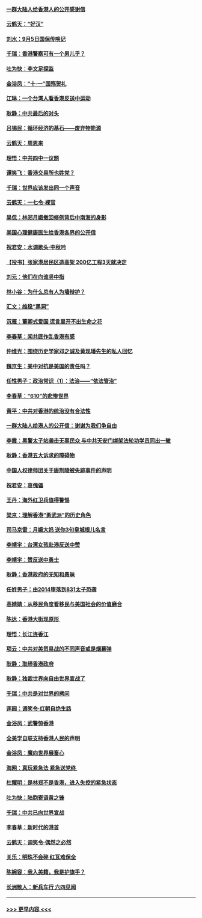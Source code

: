 #### [一群大陆人给香港人的公开感谢信](../pages/nsc993/n11514797.md?t=09122044) 
#### [云鹤天：“好汉”](../pages/nsc993/n11513536.md?t=09122044) 
#### [刘水：9月5日国保传唤记](../pages/nsc993/n11513460.md?t=09122044) 
#### [千瑞：香港警察可有一个男儿乎？](../pages/nsc993/n11513109.md?t=09122044) 
#### [吐为快：李文足探监](../pages/nsc993/n11509622.md?t=09122044) 
#### [金浴凤：“十‧一”国殇贺礼](../pages/nsc993/n11509593.md?t=09122044) 
#### [江琳：一个台湾人看香港反送中运动](../pages/nsc993/n11509211.md?t=09122044) 
#### [耿静：中共最后的对头](../pages/nsc993/n11508308.md?t=09122044) 
#### [吕锡民：循环经济的基石——废弃物能源](../pages/nsc993/n11508212.md?t=09122044) 
#### [云鹤天：周恩来](../pages/nsc993/n11508055.md?t=09122044) 
#### [理悟：中共四中一议题](../pages/nsc993/n11507782.md?t=09122044) 
#### [谭笑飞：香港交易所也姓党？](../pages/nsc993/n11507753.md?t=09122044) 
#### [千瑞：世界应该发出同一个声音](../pages/nsc993/n11507290.md?t=09122044) 
#### [云鹤天：一七令‧裸官](../pages/nsc993/n11507177.md?t=09122044) 
#### [吴侃：林郑月娥撤回修例背后中南海的身影](../pages/nsc993/n11506876.md?t=09122044) 
#### [美国心理健康医生给香港各界的公开信](../pages/nsc993/n11506809.md?t=09122044) 
#### [祝君安：水调歌头‧中秋吟](../pages/nsc993/n11506758.md?t=09122044) 
#### [【投书】张家港居民区造高架 200亿工程3天就决定](../pages/nsc993/n11506682.md?t=09122044) 
#### [刘元：他们在向谁竖中指](../pages/nsc993/n11505384.md?t=09122044) 
#### [林小谷：为什么总有人为墙辩护？](../pages/nsc993/n11505226.md?t=09122044) 
#### [汇文：维稳“黑洞”](../pages/nsc993/n11504347.md?t=09122044) 
#### [沉雁：董卿式爱国 谎言里开不出生命之花](../pages/nsc993/n11503215.md?t=09122044) 
#### [李春草：闻共匪作乱香港有感](../pages/nsc993/n11503072.md?t=09122044) 
#### [仲维光：围绕历史学家邓之诚及黄现璠先生的私人回忆](../pages/nsc993/n11501330.md?t=09122044) 
#### [魏京生：美中对抗是美国的责任吗？](../pages/nsc993/n11500723.md?t=09122044) 
#### [任性男子：政治常识（1）：法治——“依法管治”](../pages/nsc993/n11500791.md?t=09122044) 
#### [李春草：“610”的悲惨世界](../pages/nsc993/n11501141.md?t=09122044) 
#### [黄平：中共对香港的统治没有合法性](../pages/nsc993/n11499473.md?t=09122044) 
#### [一群大陆人给港人的公开信：谢谢为我们争自由](../pages/nsc993/n11500402.md?t=09122044) 
#### [李霞：黑警太子站袭击无辜民众 与中共天安门绑架法轮功学员同出一辙](../pages/nsc993/n11499805.md?t=09122044) 
#### [耿静：香港五大诉求的障碍物](../pages/nsc993/n11497578.md?t=09122044) 
#### [中国人权律师团关于唐荆陵被失踪事件的声明](../pages/nsc993/n11500014.md?t=09122044) 
#### [祝君安：哀傀儡](../pages/nsc993/n11499776.md?t=09122044) 
#### [王丹：海外红卫兵值得警惕](../pages/nsc993/n11498138.md?t=09122044) 
#### [梁京：理解香港“勇武派”的历史角色](../pages/nsc993/n11498006.md?t=09122044) 
#### [司马京雷：月娥大妈  送你3句皇城根儿名言](../pages/nsc993/n11497885.md?t=09122044) 
#### [李靖宇：台湾女孩赴港反送中赞](../pages/nsc993/n11497721.md?t=09122044) 
#### [李靖宇：赞反送中勇士](../pages/nsc993/n11497452.md?t=09122044) 
#### [耿静：香港政府的无知和愚昧](../pages/nsc993/n11494238.md?t=09122044) 
#### [任姓男子：由2014堕落到831太子恐袭](../pages/nsc993/n11496683.md?t=09122044) 
#### [高婧婧：从移民角度看移民与美国社会的价值磨合](../pages/nsc993/n11495757.md?t=09122044) 
#### [陈达：香港大街现原形 ](../pages/nsc993/n11495441.md?t=09122044) 
#### [理悟：长江连香江](../pages/nsc993/n11495377.md?t=09122044) 
#### [项云：中共对美贸易战的不同声音或是烟幕弹](../pages/nsc993/n11494929.md?t=09122044) 
#### [耿静：取缔香港政府](../pages/nsc993/n11494218.md?t=09122044) 
#### [耿静：独裁世界向自由世界宣战了](../pages/nsc993/n11494190.md?t=09122044) 
#### [千瑞：中共是对世界的拷问](../pages/nsc993/n11493021.md?t=09122044) 
#### [莲园：调笑令‧红朝自绝生路](../pages/nsc993/n11493011.md?t=09122044) 
#### [金浴凤：武警惊香港](../pages/nsc993/n11492994.md?t=09122044) 
#### [全美学自联支持香港人民的声明](../pages/nsc993/n11492630.md?t=09122044) 
#### [金浴凤：魔向世界展畜心](../pages/nsc993/n11492599.md?t=09122044) 
#### [海网：真玩紧急法 紧急送党终 ](../pages/nsc993/n11492535.md?t=09122044) 
#### [杜耀明：是林郑不是香港，进入失控的紧急状态](../pages/nsc993/n11491420.md?t=09122044) 
#### [吐为快：陆胞寄语黄之锋](../pages/nsc993/n11491117.md?t=09122044) 
#### [千瑞：中共已向世界宣战](../pages/nsc993/n11490123.md?t=09122044) 
#### [李春草：新时代的港首](../pages/nsc993/n11489864.md?t=09122044) 
#### [云鹤天：调笑令·偶然之必然](../pages/nsc993/n11489701.md?t=09122044) 
#### [关乐：明珠不会碎 红瓦难保全](../pages/nsc993/n11489647.md?t=09122044) 
#### [陈婉容：我入美籍，我是护旗手？](../pages/nsc993/n11487908.md?t=09122044) 
#### [长洲散人：新兵车行 六四见闻](../pages/nsc993/n11487729.md?t=09122044) 

----
#### [ >>> 更早内容 <<< ](../indexes/nsc993-earlier.md)
